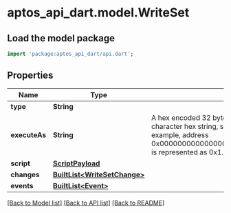 # aptos_api_dart.model.WriteSet

## Load the model package
```dart
import 'package:aptos_api_dart/api.dart';
```

## Properties
Name | Type | Description | Notes
------------ | ------------- | ------------- | -------------
**type** | **String** |  | 
**executeAs** | **String** | A hex encoded 32 byte Aptos account address.  This is represented in a string as a 64 character hex string, sometimes shortened by stripping leading 0s, and adding a 0x.  For example, address 0x0000000000000000000000000000000000000000000000000000000000000001 is represented as 0x1.  | 
**script** | [**ScriptPayload**](ScriptPayload.md) |  | 
**changes** | [**BuiltList&lt;WriteSetChange&gt;**](WriteSetChange.md) |  | 
**events** | [**BuiltList&lt;Event&gt;**](Event.md) |  | 

[[Back to Model list]](../README.md#documentation-for-models) [[Back to API list]](../README.md#documentation-for-api-endpoints) [[Back to README]](../README.md)


